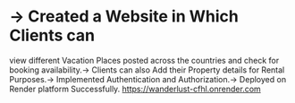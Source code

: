 # -> Created a Website in Which Clients can
 view different Vacation Places posted across
 the countries and check for booking
 availability.-> Clients can also Add their Property details
 for Rental Purposes.-> Implemented Authentication and
 Authorization.-> Deployed on Render platform Successfully.
 https://wanderlust-cfhl.onrender.com
